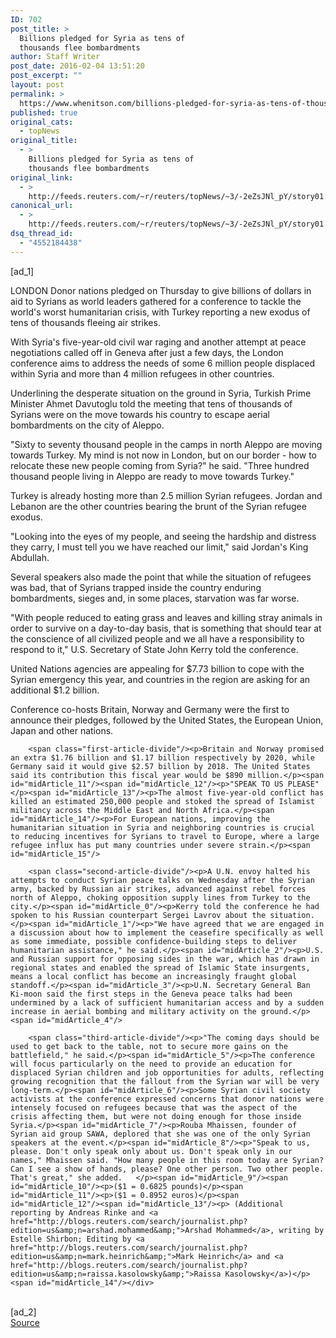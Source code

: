 ```yaml
---
ID: 702
post_title: >
  Billions pledged for Syria as tens of
  thousands flee bombardments
author: Staff Writer
post_date: 2016-02-04 13:51:20
post_excerpt: ""
layout: post
permalink: >
  https://www.whenitson.com/billions-pledged-for-syria-as-tens-of-thousands-flee-bombardments/
published: true
original_cats:
  - topNews
original_title:
  - >
    Billions pledged for Syria as tens of
    thousands flee bombardments
original_link:
  - >
    http://feeds.reuters.com/~r/reuters/topNews/~3/-2eZsJNl_pY/story01.htm
canonical_url:
  - >
    http://feeds.reuters.com/~r/reuters/topNews/~3/-2eZsJNl_pY/story01.htm
dsq_thread_id:
  - "4552184438"
---
```

 [ad_1]
<br><div id="articleText">
<span id="midArticle_start"/>

<span id="midArticle_0"/><span class="focusParagraph" readability="5"><p><span class="articleLocation">LONDON</span> Donor nations pledged on Thursday to give billions of dollars in aid to Syrians as world leaders gathered for a conference to tackle the world's worst humanitarian crisis, with Turkey reporting a new exodus of tens of thousands fleeing air strikes.</p></span><span id="midArticle_1"/><p>With Syria's five-year-old civil war raging and another attempt at peace negotiations called off in Geneva after just a few days, the London conference aims to address the needs of some 6 million people displaced within Syria and more than 4 million refugees in other countries.</p><span id="midArticle_2"/><p>Underlining the desperate situation on the ground in Syria, Turkish Prime Minister Ahmet Davutoglu told the meeting that tens of thousands of Syrians were on the move towards his country to escape aerial bombardments on the city of Aleppo.</p><span id="midArticle_3"/><p>"Sixty to seventy thousand people in the camps in north Aleppo are moving towards Turkey. My mind is not now in London, but on our border - how to relocate these new people coming from Syria?" he said. "Three hundred thousand people living in Aleppo are ready to move towards Turkey."</p><span id="midArticle_4"/><p>Turkey is already hosting more than 2.5 million Syrian refugees. Jordan and Lebanon are the other countries bearing the brunt of the Syrian refugee exodus.</p><span id="midArticle_5"/><p>"Looking into the eyes of my people, and seeing the hardship and distress they carry, I must tell you we have reached our limit," said Jordan's King Abdullah.</p><span id="midArticle_6"/><p>Several speakers also made the point that while the situation of refugees was bad, that of Syrians trapped inside the country enduring bombardments, sieges and, in some places, starvation was far worse.</p><span id="midArticle_7"/><p>"With people reduced to eating grass and leaves and killing stray animals in order to survive on a day-to-day basis, that is something that should tear at the conscience of all civilized people and we all have a responsibility to respond to it," U.S. Secretary of State John Kerry told the conference.</p><span id="midArticle_8"/><p>United Nations agencies are appealing for $7.73 billion to cope with the Syrian emergency this year, and countries in the region are asking for an additional $1.2 billion.</p><span id="midArticle_9"/><p>Conference co-hosts Britain, Norway and Germany were the first to announce their pledges, followed by the United States, the European Union, Japan and other nations.</p><span id="midArticle_10"/>
        
        <span class="first-article-divide"/><p>Britain and Norway promised an extra $1.76 billion and $1.17 billion respectively by 2020, while Germany said it would give $2.57 billion by 2018. The United States said its contribution this fiscal year would be $890 million.</p><span id="midArticle_11"/><span id="midArticle_12"/><p>"SPEAK TO US PLEASE"</p><span id="midArticle_13"/><p>The almost five-year-old conflict has killed an estimated 250,000 people and stoked the spread of Islamist militancy across the Middle East and North Africa.</p><span id="midArticle_14"/><p>For European nations, improving the humanitarian situation in Syria and neighboring countries is crucial to reducing incentives for Syrians to travel to Europe, where a large refugee influx has put many countries under severe strain.</p><span id="midArticle_15"/>
        
        <span class="second-article-divide"/><p>A U.N. envoy halted his attempts to conduct Syrian peace talks on Wednesday after the Syrian army, backed by Russian air strikes, advanced against rebel forces north of Aleppo, choking opposition supply lines from Turkey to the city.</p><span id="midArticle_0"/><p>Kerry told the conference he had spoken to his Russian counterpart Sergei Lavrov about the situation.</p><span id="midArticle_1"/><p>"We have agreed that we are engaged in a discussion about how to implement the ceasefire specifically as well as some immediate, possible confidence-building steps to deliver humanitarian assistance," he said.</p><span id="midArticle_2"/><p>U.S. and Russian support for opposing sides in the war, which has drawn in regional states and enabled the spread of Islamic State insurgents, means a local conflict has become an increasingly fraught global standoff.</p><span id="midArticle_3"/><p>U.N. Secretary General Ban Ki-moon said the first steps in the Geneva peace talks had been undermined by a lack of sufficient humanitarian access and by a sudden increase in aerial bombing and military activity on the ground.</p><span id="midArticle_4"/>
        
        <span class="third-article-divide"/><p>"The coming days should be used to get back to the table, not to secure more gains on the battlefield," he said.</p><span id="midArticle_5"/><p>The conference will focus particularly on the need to provide an education for displaced Syrian children and job opportunities for adults, reflecting growing recognition that the fallout from the Syrian war will be very long-term.</p><span id="midArticle_6"/><p>Some Syrian civil society activists at the conference expressed concerns that donor nations were intensely focused on refugees because that was the aspect of the crisis affecting them, but were not doing enough for those inside Syria.</p><span id="midArticle_7"/><p>Rouba Mhaissen, founder of Syrian aid group SAWA, deplored that she was one of the only Syrian speakers at the event.</p><span id="midArticle_8"/><p>"Speak to us, please. Don't only speak only about us. Don't speak only in our names," Mhaissen said. "How many people in this room today are Syrian? Can I see a show of hands, please? One other person. Two other people. That's great," she added.   </p><span id="midArticle_9"/><span id="midArticle_10"/><p>($1 = 0.6825 pounds)</p><span id="midArticle_11"/><p>($1 = 0.8952 euros)</p><span id="midArticle_12"/><span id="midArticle_13"/><p> (Additional reporting by Andreas Rinke and <a href="http://blogs.reuters.com/search/journalist.php?edition=us&amp;n=arshad.mohammed&amp;">Arshad Mohammed</a>, writing by Estelle Shirbon; Editing by <a href="http://blogs.reuters.com/search/journalist.php?edition=us&amp;n=mark.heinrich&amp;">Mark Heinrich</a> and <a href="http://blogs.reuters.com/search/journalist.php?edition=us&amp;n=raissa.kasolowsky&amp;">Raissa Kasolowsky</a>)</p><span id="midArticle_14"/></div>
<br>[ad_2]
<br><a href="http://feeds.reuters.com/~r/reuters/topNews/~3/-2eZsJNl_pY/story01.htm">Source </a>